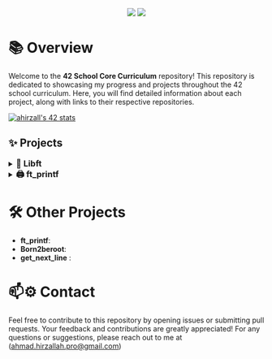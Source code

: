 <p align="center">
   <img src="https://img.shields.io/badge/42%20School%20Core%20Curriculum-Progress-green?style=for-the-badge"/>
   <img src="https://img.shields.io/github/last-commit/AhmadHirzallah/42-school-Core-Curriculum?style=for-the-badge&color=blue"/>
</p>


# 📚 Overview

Welcome to the **42 School Core Curriculum** repository! This repository is dedicated to showcasing my progress and projects throughout the 42 school curriculum. Here, you will find detailed information about each project, along with links to their respective repositories.

[![ahirzall's 42 stats](https://badge.mediaplus.ma/darkblue/ahirzall?1337Badge=off&UM6P=off)](https://github.com/oakoudad/badge42)


## ✨ Projects

<details>
  <summary><h3 style="display: inline;">📌 Libft</h3></summary>

  <p align="center">
     <img src="https://img.shields.io/badge/Libft-125%2F100-brightgreen?style=flat-square" alt="Libft Score"/>
     <img src="https://img.shields.io/badge/language-C-blue.svg?style=flat-square" alt="Language C"/>
  </p>

  <p>Libft is a foundational project in the 42 school curriculum. The aim is to recreate essential C standard library functions along with additional utilities. This experience enhances understanding of C programming and prepares students for more complex projects.</p>

  <div align="right" style="margin-top: 20px; border-top: 1px solid #eaecef; padding-top: 10px;">
<strong>🔗 Visit:</strong> 
<a href="https://github.com/AhmadHirzallah/Libft" style="text-decoration: none; font-weight: bold;">📂 Libft Project repository</a> 
for detailed information about the project, source files, and compilation instructions.
  </div>
</details>

<details> <summary><h3 style="display: inline;">🖨️ ft_printf</h3></summary> <p align="center"> <img src="https://img.shields.io/badge/ft_printf-122%2F100-brightgreen?style=flat-square" alt="ft_printf Score"/> <img src="https://img.shields.io/badge/language-C-blue.svg?style=flat-square" alt="Language C"/> </p> <p>ft_printf is a key project in the 42 school curriculum where I implemented a custom version of the standard `printf()` function in C. This project sharpened my skills in formatted output, variadic functions, and handling multiple argument types, paving the way for more advanced C programming challenges.</p> <div align="right" style="margin-top: 20px; border-top: 1px solid #eaecef; padding-top: 10px;"> <strong>🔗 Visit:</strong> <a href="https://github.com/AhmadHirzallah/ft_printf" style="text-decoration: none; font-weight: bold;">📂 ft_printf Project repository</a> for detailed information about the project, source files, and compilation instructions. </div> </details>



# 🛠️ Other Projects

- **ft_printf**: 
- **Born2beroot**: 
- **get_next_line** : 

# 📫⚙️ Contact
Feel free to contribute to this repository by opening issues or submitting pull requests. Your feedback and contributions are greatly appreciated!
For any questions or suggestions, please reach out to me at (ahmad.hirzallah.pro@gmail.com)
